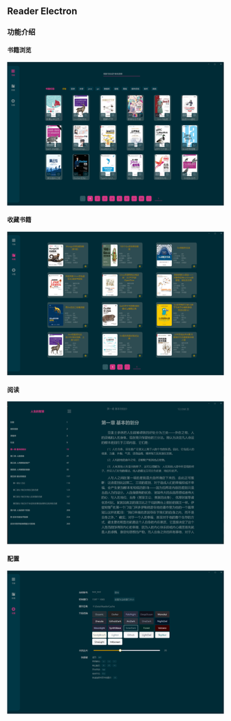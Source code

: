 ## Reader Electron

### 功能介绍

#### 书籍浏览
![](./docs/books.png)

#### 收藏书籍
![](./docs/favorite.png)

#### 阅读
![](./docs/page.png)

#### 配置
![](./docs/config.png)




